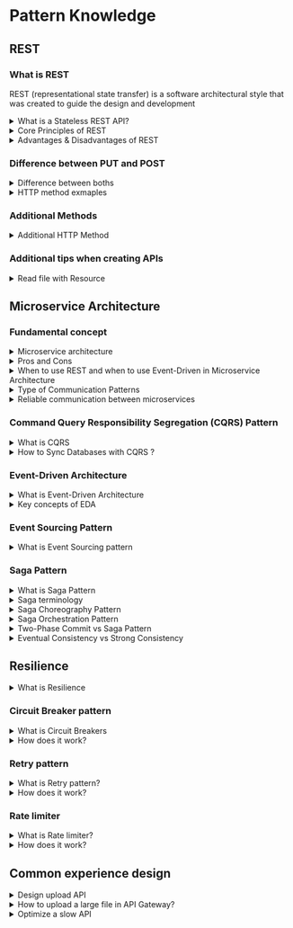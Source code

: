 # Pattern Knowledge
## REST

### What is REST
REST (representational state transfer) is a software architectural style that was created to guide the design and development 

<details>
  <summary>What is a Stateless REST API?</summary>
  <br/>

   Stateless REST APIs do not establish or maintain client sessions. Clients are responsible for providing all necessary information in each request, such as authentication tokens, credentials, or context data. The server does not store client-specific session data.
  
</details>

<details>
  <summary>Core Principles of REST</summary>
  <br/>

  + Client/Server - Client are separated from servers by a well-defined interface.
  + Stateless - each request from the client to the server must contain all of the information necessary to establish and complete a request.
  + Cacheability - 
  + Layered System -
  + Uniform Interface - The uniform interface includes using standard HTTP verbs (GET, POST, PUT, DELETE, etc.), standard HTTP error responses, and resource identification through URI.
  + Code on Demand (optional) - 
  
</details>

<details>
  <summary>Advantages & Disadvantages of REST</summary>
  <br/>

  **Advantages of REST:**

  + **Simple and Ease of Use:** REST APIs use standard HTTP methods (GET, POST, PUT, DELETE), making them easy to understand and implement.
  + **Performance:** RESTful APIs can be cached, which can improve performance and reduce load on the server.
  + **Flexibility:** RESTful APIs REST APIs can return data in multiple formats, such as JSON, XML, or plain text.
  + **Scalability:** REST APIs are stateless, meaning each request from a client to server must contain all the information the server needs to fulfill that request. This makes it easier to scale applications horizontally.
  + **Platform independence:** RESTful APIs are platform-independent, as they can be accessed from any device or programming language.

  _Exmaple:_
  + _Scalability:_ For example, a social media platform can handle millions of users by distributing requests across multiple servers.
  + _Flexibility:_ For example, a weather app might use JSON for its mobile app and XML for its web service.
  + _Caching:_ For instance, a news website can cache the results of popular articles, reducing the load on the server.

  **Disadvantages of REST:**

  + **Security Concerns:** REST APIs rely on HTTP, which can be less secure compared to other protocols like SOAP. 
  + **Lack of Standardization:** While REST is a set of guidelines, it doesn’t enforce strict standards. This can lead to inconsistencies in how APIs

  _Exmaple:_
  _Security Concerns:_ For example, if an API does not use HTTPS, sensitive data like user credentials can be intercepted.
  _Lack of Standardization:_ For instance, one API might use PUT for updates, while another uses PATCH.
</details>

### Difference between PUT and POST

<details>
  <summary>Difference between boths</summary>
  <br/>

The details differences are as follows:

|| PUT           | POST          |
| -------------------- | --------------------------------------------------------------------------- | ---------------------------------------------------------------------------------- |
| Request Body:        | The PUT body contains the full updated data for the resource.               | POST body only includes data for the new resource.                                 |
| URI Meaning:         | PUT uses the URI to directly identify the resource to update (e.g. user 1). | POST uses the URI to specify the collection where a new resource will be created.  |
| Idempotency:         | PUT is idempotent - the same request gives the same result.                 | POST can produce different results each time.                                      |
| Existing Resources:  | PUT replaces the entire resource with the request body.                     | POST partially updates the resource. (should use PATH)                             |
| New Resources:       | Both PUT and POST can create new resources.                                 | Both PUT and POST can create new resources.                                        |

_Example:_
```
// PUT example  
PUT /users/1
{
  "id": 1,
  "name": "Ichiro",
  "age": 22
}
// This sends a request to replace user 1's record.
```
PUT is limited to creating or updating operations and exclusively acts upon the resource identified by the provided URL.
```
// POST example
POST /users  
{
  "name": "Saburo",
  "age": 18
}
// This sends a request to create a new user.
```
POST is more flexible, and capable of executing various types of processing tasks.

</details>

<details>
  <summary>HTTP method exmaples</summary>
  <br/>

```
GET 	/device-management/devices       : Get all devices
POST 	/device-management/devices       : Create a new device

GET 	/device-management/devices/{id}   : Get the device information identified by "id"
PUT 	/device-management/devices/{id}   : Update the device information identified by "id"
DELETE	/device-management/devices/{id}   : Delete device by "id"
```

```
@RestController
@RequestMapping("/gold/v1")
public class GoldController {

  @GetMapping
  public Page<GoldRequest> getAllGold(
@PageableDefault(page = 0, size = 10, sort = "name", direction = Sort.Direction.DESC) Pageable pageable) {
    return goldService.getAllGold(pageable);
  }

  @GetMapping("/{id}")
  public ResponseEntity<GoldResponse> getGoldById(@PathVariable Long id) {
    GoldResponse goldResponse = goldService.getGoldById(id);
    if (goldResponse != null) {
      return ResponseEntity.ok(goldResponse);
    } else {
      return ResponseEntity.notFound().build();
    }
  }

  @PostMapping
  public ResponseEntity<GoldResponse> createGold(@RequestBody GoldRequest goldRequest) {
    GoldResponse goldResponse = goldService.createGold(goldRequest);
    URI location = ServletUriComponentsBuilder.fromCurrentRequest().path("/{id}")
        .buildAndExpand(goldResponse.getId()).toUri();
    return ResponseEntity.created(location).body(goldResponse);
  }

  @PutMapping("/{id}")
  public ResponseEntity<GoldResponse> updateGold(@PathVariable Long id, @RequestBody GoldRequest goldRequest) {
    GoldResponse goldResponse = goldService.updateGold(id, goldRequest);
    if (goldResponse != null) {
      return ResponseEntity.ok(goldResponse);
    } else {
      return ResponseEntity.notFound().build();
    }
  }

  @DeleteMapping("/{id}")
  public ResponseEntity<Void> deleteGold(@PathVariable Long id) {
    goldService.deleteGold(id);
    return ResponseEntity.ok().build();
  }
}
```

</details>

### Additional Methods
<details>
  <summary>Additional HTTP Method</summary>
  <br/>

| HTTP Method           | Description          |
| --------------------- | -------------------- |
| PATCH                 | Updates a part of an existing resource. Not idempotent.                 |
| HEAD.                 | Similar to GET, but only returns the header information, not the body.  |
| OPTIONS               | Used to determine the supported methods and options for a resource.     |

</details>

### Additional tips when creating APIs

<details>
  <summary>Read file with Resource</summary>
  <br/>

  The `Resource` class is a high-level abstraction provided by Spring. Using a Resource over an InputStream has the following benefits:
  + `Resource` provides additional metadata about the resource.
  + It’s possible to use a `Resource` in conjunction with other Spring abstractions.
  + It’s easier to mock.

  _Example:_
  ```
    @GetMapping("/{id}")
    public ResponseEntity<InputStreamResource> getFile(@PathVariable Long id) {
        InputStreamResource fileStream = fileService.getFileAsStream(id);

        if (fileStream != null) {
            Optional<FileEntity> fileEntityOptional = fileService.getFile(id);
            FileEntity fileEntity = fileEntityOptional.get();
            return ResponseEntity.ok()
                    .header(HttpHeaders.CONTENT_DISPOSITION, "attachment; filename=\"" + fileEntity.getFileName() + "\"")
                    .body(fileStream);
        } else {
            return new ResponseEntity<>(HttpStatus.NOT_FOUND);
        }
    }
  ```
</details>

## Microservice Architecture
### Fundamental concept
<details>
  <summary>Microservice architecture</summary>
  <br/>

  Microservice architecture is an architectural style that structures an application as a collection of small, independent services. Each service is created independently, and each one runs a unique process and usually manages its own database. 

  **Core principle:** Breaking down a large application into smaller, independent services.

</details>

<details>
  <summary>Pros and Cons</summary>
  <br/>

  _Pros:_
  + **Scalability:** Microservices allow for independent scaling of individual services based on demand.
  + **Resilience:** The isolation of services reduces the impact of failures, as a failure in one service.
  + **Flexibility:** Microservices enable the use of different technologies and frameworks for each service.
  + **Maintainability:** Smaller, focused services are generally easier to understand, develop, and maintain.
  + **Continuous delivery:** Microservices can be deployed and updated independently.
  
  _Cons:_
  + **Complexity:** Managing multiple services can be more complex.
  + **Distributed systems challenges:** Communication between services can introduce latency and complexity.
  + **Testing and debugging:** Testing and debugging distributed systems can be challenging.
  + **Data consistency:** Ensuring data consistency across multiple services can be difficult.
  
</details>

<details>
  <summary>When to use REST and when to use Event-Driven in Microservice Architecture</summary>
  <br/>

  **When to Use REST:**
  + **Simple CRUD Operations:** If your microservices need to perform basic Create, Read, Update, and Delete operations.
  + **Synchronous Communication:** When you need immediate responses from your services.
  + **Ease of Implementation:** REST is easier to implement and understand, making it a good choice for simpler applications

  **When to Use REST:**
  + **Asynchronous Processing:** If your services need to process tasks asynchronously, allowing them to continue working without waiting for a response.
  + **High Scalability:** When you need to handle a large volume of events and scale your services independently.
  + **Decoupling Services:** If you want to decouple your services to reduce dependencies and improve fault tolerance.
  + **Complex Workflows:** When your application requires complex workflows that involve multiple services

</details>

<details>
  <summary>Type of Communication Patterns</summary>
  <br/>

  + Asyn non-blocking
    + Share data
    + Event driven
    + Request response
  + Sync blocking
    + Request response
   
  ![communication_patterns](/images/communication_patterns.png)

</details>

<details>
  <summary>Reliable communication between microservices</summary>
  <br/>

  Reliable communication between microservices ensures that messages are delivered accurately and timely, even in the face of failures or network issues. To archive **Reliable communication** we can use _messaging system_ like RabbitMQ, Apache Kafka. They aslo support **Idempotency**.
   
  
</details>

### Command Query Responsibility Segregation (CQRS) Pattern

<details>
  <summary>What is CQRS</summary>
  <br/>

  CQRS stands for Command Query Responsibility Segregation. It’s a design pattern separates the responsibility for handling write operations (_command_) and read operations (_query_). CQRS separates reads and writes into _different databases_, **Commands** performs update data, **Queries** performs read data.

  ![](/images/cqrs.png)
  
</details>

<details>
  <summary>How to Sync Databases with CQRS ?</summary>
  <br/>

  When we separate read and write databases in 2 different database, the main consideration is sync these two database in a proper way. So we should sync these 2 databases and keep sync always. There are several ways: 

  _Event-Driven Architecture_
  **Concept:** Use a messaging system like Apache Kafka or RabbitMQ to propagate changes.
  **Synchronization:** When a write operation occurs, an event is published to a message broker. The read database subscribes to these events and updates itself accordingly. Tools like Debezium can monitor the write database for changes and apply these changes to the read database in real-time.

  _Event Sourcing_
  + **Core Principle:** Instead of directly updating the database, CQRS systems using event sourcing store a sequence of events that represent changes to the system's state.
  + **Synchronization:**
    + The system maintains an event stream that records all events that occur.
    + When an event occurs, it is broadcast to event handlers that update the appropriate read models (views) in the read database.

</details>

### Event-Driven Architecture

<details>
  <summary>What is Event-Driven Architecture</summary>
  <br/>

  Event-Driven Architecture is a software architectural pattern where components or services communicate primarily by producing and consuming events.
  
</details>
<details>
  <summary>Key concepts of EDA</summary>
  <br/>

  + **Event:** A representation of a specific occurrence or action.
  + **Producer:** A component that generates events.
  + **Consumer:** A component that processes events.
  + **Message Broker:** A middleware system that manage communication between producers and consumers by handling event routing, storage, and delivery.
  
</details>

### Event Sourcing Pattern
<details>
  <summary>What is Event Sourcing pattern</summary>
  <br/>

</details>

### Saga Pattern
<details>
  <summary>What is Saga Pattern</summary>
  <br/>

  The Saga pattern is a design pattern used to manage data consistency across microservices in distributed transaction scenarios. The Saga architecture pattern provides transaction management using a sequence of local transactions.

  **Types of Saga Pattern**

  There are two types of Saga Pattern:

  + Saga Choreography Pattern
  + Saga Orchestration Pattern
  
</details>
<details>
  <summary>Saga terminology</summary>
  <br/>

  + **Sequence of Local Transactions:** A saga is incluled of multiple local transactions. Each transaction updates the database and triggers the next transaction through a message or event.
  + **Compensating Transactions:** If a transaction fails, the saga executes compensating transactions to undo the changes made by previous transactions, ensuring data consistency.
  + **Choreography vs. Orchestration:** There are two main approaches to implementing the Saga pattern.
  
</details>
<details>
  <summary>Saga Choreography Pattern</summary>
  <br/>

  The Choreography Saga pattern is a way to manage distributed transactions across multiple microservices **without** a central coordinator.

  ![communication_patterns](/images/saga-choreography.png)

  + The order service runs a local transaction, T1, which atomically updates the database and publishes an Order placed message to the message broker.
  + The inventory service subscribes to the order service messages and receives the message that an order has been created.
  + The inventory service runs a local transaction, T2, which atomically updates the database and publishes an Inventory updated message to the message broker.
  + The payment service subscribes to the messages from the inventory service and receives the message that the inventory has been updated.
  + The payment service runs a local transaction, T3, which atomically updates the database with payment details and publishes a Payment processed message to the message broker.

  _Compensating transaction:_ 
  + If the payment fails, the payment service runs a compensatory transaction, C1, which atomically reverts the payment in the database and publishes a Payment failed message to the message broker.
  + The compensatory transactions C2 and C3 are run to restore data consistency.

</details>
<details>
  <summary>Saga Orchestration Pattern</summary>
  <br/>

  The Saga orchestration pattern is a design pattern used to manage data consistency across microservices in distributed transaction scenarios. A single orchestrator is responsible for managing the overall transaction status.

  + **Orchestrator:** A central coordinator that manages the sequence of transactions.
  + **Local Transactions:** Each service performs its own transaction and then triggers the next step.
  + **Compensating Transactions:** If a step fails, the orchestrator triggers compensating transactions to undo the changes made by previous steps.

  ![communication_patterns](/images/saga-orchestration.png)
  
</details>
<details>
  <summary>Two-Phase Commit vs Saga Pattern</summary>
  <br/>

  2PC is suitable for scenarios requiring strict consistency, while Saga is better for systems where availability and resilience are more critical.

  **Two-Phase Commit:**

  + Strong Consistency: Ensures all participating nodes either commit or roll back a transaction, maintaining a consistent state across the system.
  + Synchronous: All participants must be available and agree to commit or roll back, which can lead to blocking if any participant is slow or fails

  **Saga Pattern:**

  **Eventual Consistency:** Ensures that the system will eventually reach a consistent state, but not necessarily immediately.
  **Asynchronous:** Transactions are processed asynchronously, which can improve system availability and reduce blocking.
</details>
<details>
  <summary>Eventual Consistency vs Strong Consistency</summary>
  <br/>

</details>

## Resilience

<details>
  <summary>What is Resilience</summary>
  <br/>

  Resilience in microservices refers to the ability of an application to withstand failures and continue to operate smoothly.
</details>

### Circuit Breaker pattern
<details>
  <summary>What is Circuit Breakers</summary>
  <br/>

  A circuit breaker is a design pattern used in microservices architecture to prevent cascading failures and provide fallback mechanisms.

  For example: We have a payment system that processes millions of payments every day, and every time a payment fails it sends an email and tries again. If it weren't use the circuit breaker. It would overload the mail server. Bring down the whole system.

  Circuit breakers can provide the best of _both_ sides. The circuit breaker is usually configured on the **client side** (_caller side_).

</details>

<details>
  <summary>How does it work?</summary>
  <br/>

  + **Closed State:** Initially, the circuit breaker is in a closed state. Requests are allowed to pass through to the service.
  + **Open State:** If the service fails a certain number of times within a specified time window, the circuit breaker will transit to an open state. This means that next requests are immediately rejected without trying to contact the service.
  + **Half-Open State:** After a predefined timeout, the circuit breaker moves to a half-open state. A single request is allowed to pass through. If the request is successful, the circuit breaker returns to the closed state. If the request fails, the circuit breaker remains open for another timeout period.

</details>

### Retry pattern
<details>
  <summary>What is Retry pattern?</summary>
  <br/>

  Retry pattern is a strategy in software development that involves reattempting a failed operation after a certain delay. This pattern is often used to handle transient errors or temporary network issues.

  For example, if a network connection is temporarily disrupted, a retry pattern can be used to automatically reattempt the operation after a short delay, increasing the chances of success.

</details>
<details>
  <summary>How does it work?</summary>
  <br/>

  **Initial Request:** When a microservice makes a request to another service, it may encounter an error due to issues like network interruptions.
  **Retry Logic:** If the initial request fails, the Retry Pattern triggers a retry mechanism. This involves automatically resending the request a specified number of times.
  **Backoff Strategy:** To prevent overwhelming the system, the retry pattern uses _backoff strategy_. Backoff strategy manage the timing of retry attempts after a failure.

  _Exmaple:_ 

  + The microservice attempts to fetch data from the external API.
  + The API request fails due to a temporary network issue.
  + _First Retry:_ The microservice waits for a short delay (e.g., 1 second) and retries the fetch.
  + _Second Retry:_ If the second attempt fails, the microservice waits for a longer delay (e.g., 4 seconds) before retrying again.
  + _Subsequent Retries:_ The delay between retries continues to increase (e.g., 16 seconds, 64 seconds, etc.) until a maximum number of retries is reached. (_Exponential Backoff_)

</details>

### Rate limiter

<details>
  <summary>What is Rate limiter?</summary>
  <br/>

  A rate limiter is a mechanism that controls the rate at which requests are processed. A rate limiter is a mechanism that controls the rate at which requests are processed. It's designed to prevent excessive load on a system.
  
</details>
<details>
  <summary>How does it work?</summary>
  <br/>

  A rate limiter sets a limit on the number of requests that can be processed within a specific time window. When the rate limit is reached, subsequent requests are rejected

  _Example:_ A popular e-commerce website receives a huge of traffic during a sale. The API gateway enforces a rate limit on the number of requests per user or per IP address. This prevents a small number of users from overwhelming the backend services.
  
</details>

## Common experience design
<details>
  <summary>Design upload API</summary>
  <br/>

  **Step 1: Upload File**

  + **Upload to a Temporary Location:** When the user uploads a file, store it in a temporary location in S3 (_file storage_). You can use a specific folder or prefix to differentiate these temporary files.
  + **Generate a Unique Identifier:** Assign a unique identifier to each upload request. This will help in tracking and managing the files.

  **Step 2: Confirm/Cancel the Upload Request**

  + **Confirm Upload:** If the user confirms the upload, move the file from the temporary location to the final destination in S3 (_file storage_). This can be done using the `copyObject` method in S3 and then deleting the original file from the temporary location.
  + **Cancel Upload:** If the user cancels the upload, simply delete the file from the temporary location in S3 using the `deleteObject` method.

</details>
<details>
  <summary>How to upload a large file in API Gateway?</summary>
  <br/>

  The AWS API Gateway has a payload size limit of 10 MB. If the payload exceeds 10MB, API Gateway may reject the request and return an error (_“Error 413 Request entity too large”_). However, there are effective strategies to handle this:
  
  **Lambda Function with Presigned URLs**

  ![](/images/presigned-url-s3-gateway-limit-upload-file.png)

  We can use lambda function to generate the **presigned URLs** to upload file directly to S3.

  Presigned URLs allow you to grant temporary access to objects in your Amazon S3 bucket without exposing your AWS credentials. These URLs are time-limited and can be used to upload or download files securely.

  1. The client requests a presigned URL from your API.
  2. The request is routed to the API Gateway, which triggers the Lambda function.
  3. The Lambda function generates a presigned URL using the AWS SDK.
  4. The presigned URL is returned to the client.
  5. The client uses the presigned URL to upload or download the file.

  _Note:_ We also use **S3 accelerator** + **multipart file upload** to optimize uploading performance.

  **Upload zipped file as the payload**
  
</details>

<details>
  <summary>Optimize a slow API</summary>
  <br/>

  There are several strategies to optimze slow API;

  If you’re using **AWS API Gateway**, there are several specific optimizations you can implement to improve the performance of your API:
  + **Enable Caching:** Use API Gateway’s built-in caching to store responses for a specified TTL (Time to Live).
  + **Enable Compression:** Enable payload compression in API Gateway to reduce the size of the data transferred. Help Faster data transfer and reduced bandwidth usage.

  And in the application
  + **Caching:** Implement caching mechanisms to store frequently requested data. This reduces the need to repeatedly fetch the same data from the server.
  + **Asynchronous Processing:** Use `CompletableFuture` to handle multiple tasks.
  + **Database Optimization:** Use indexing, avoid unnecessary joins, avoid N + 1 query problems.
  
</details>
